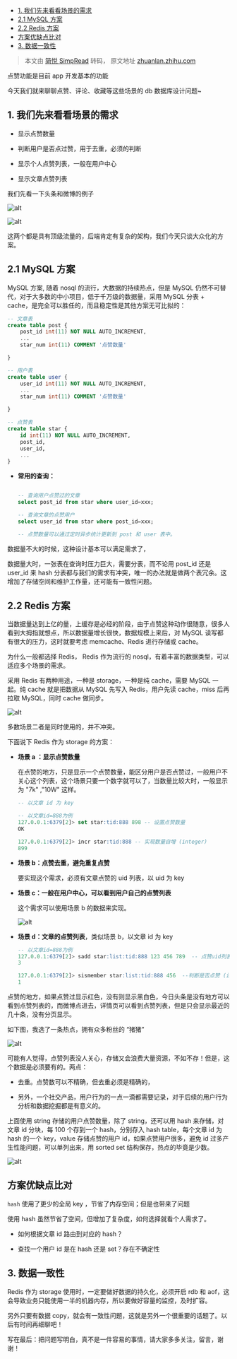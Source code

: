 - [1. 我们先来看看场景的需求](#1-我们先来看看场景的需求)
- [2.1 MySQL 方案](#21-mysql-方案)
- [2.2 Redis 方案](#22-redis-方案)
- [方案优缺点比对](#方案优缺点比对)
- [3. 数据一致性](#3-数据一致性)

> 本文由 [简悦 SimpRead](http://ksria.com/simpread/) 转码， 原文地址 [zhuanlan.zhihu.com](https://zhuanlan.zhihu.com/p/146578513)

点赞功能是目前 app 开发基本的功能

今天我们就来聊聊点赞、评论、收藏等这些场景的 db 数据库设计问题~

## 1. 我们先来看看场景的需求

- 显示点赞数量

- 判断用户是否点过赞，用于去重，必须的判断

- 显示个人点赞列表，一般在用户中心

- 显示文章点赞列表

我们先看一下头条和微博的例子

![alt](https://pic4.zhimg.com/v2-80876c8db21d5efb61cc0c8899a9c7b7_r.jpg)

![alt](https://pic3.zhimg.com/v2-b00b03929d6d7ba8245ccb45aec8da02_r.jpg)

这两个都是具有顶级流量的，后端肯定有复杂的架构，我们今天只谈大众化的方案。

## 2.1 MySQL 方案

MySQL 方案, 随着 nosql 的流行，大数据的持续热点，但是 MySQL 仍然不可替代，对于大多数的中小项目，低于千万级的数据量，采用 MySQL 分表 + cache，是完全可以胜任的，而且稳定性是其他方案无可比拟的：

```sql
-- 文章表
create table post {
    post_id int(11) NOT NULL AUTO_INCREMENT,
    ...
    star_num int(11) COMMENT '点赞数量'

}

-- 用户表
create table user {
    user_id int(11) NOT NULL AUTO_INCREMENT,
    ...
    star_num int(11) COMMENT '点赞数量'

}

-- 点赞表
create table star {
    id int(11) NOT NULL AUTO_INCREMENT,
    post_id,
    user_id,
    ...
}
```

- **常用的查询：**

  ```sql

  -- 查询用户点赞过的文章
  select post_id from star where user_id=xxx;

  -- 查询文章的点赞用户
  select user_id from star where post_id=xxx;

  -- 点赞数量可以通过定时异步统计更新到 post 和 user 表中。
  ```

数据量不大的时候，这种设计基本可以满足需求了，

数据量大时，一张表在查询时压力巨大，需要分表，而不论用 post_id 还是 user_id 来 hash 分表都与我们的需求有冲突，唯一的办法就是做两个表冗余。这增加了存储空间和维护工作量，还可能有一致性问题。

## 2.2 Redis 方案

当数据量达到上亿的量，上缓存是必经的阶段，由于点赞这种动作很随意，很多人看到大拇指就想点，所以数据量增长很快，数据规模上来后，对 MySQL 读写都有很大的压力，这时就要考虑 memcache、Redis 进行存储或 cache。

为什么一般都选择 Redis， Redis 作为流行的 nosql，有着丰富的数据类型，可以适应多个场景的需求。

采用 Redis 有两种用途，一种是 storage，一种是纯 cache，需要 MySQL 一起。纯 cache 就是把数据从 MySQL 先写入 Redis，用户先读 cache，miss 后再拉取 MySQL，同时 cache 做同步。

![alt](https://pic1.zhimg.com/v2-d2cff6da01a381fd9e17ede30f2e98ec_r.jpg)

多数场景二者是同时使用的，并不冲突。

下面说下 Redis 作为 storage 的方案：

- **场景 a ：显示点赞数量**

  在点赞的地方，只是显示一个点赞数量，能区分用户是否点赞过，一般用户不关心这个列表，这个场景只要一个数字就可以了，当数量比较大时，一般显示为 "7k" ,"10W" 这样。

  ```sql
  -- 以文章 id 为 key

  -- 以文章id=888为例
  127.0.0.1:6379[2]> set star:tid:888 898 -- 设置点赞数量
  OK

  127.0.0.1:6379[2]> incr star:tid:888 -- 实现数量自增 (integer)
  899
  ```

- **场景 b：点赞去重，避免重复点赞**

  要实现这个需求，必须有文章点赞的 uid 列表，以 uid 为 key

- **场景 c：一般在用户中心，可以看到用户自己的点赞列表**

  这个需求可以使用场景 b 的数据来实现。

  ![alt](https://pic4.zhimg.com/v2-8e3ae338386dda7923c5f49f884176b3_r.jpg)

- **场景 d：文章的点赞列表**，类似场景 b，以文章 id 为 key

  ```sql
  -- 以文章id=888为例
  127.0.0.1:6379[2]> sadd star:list:tid:888 123 456 789  -- 点赞uid列表 (integer)
  3

  127.0.0.1:6379[2]> sismember star:list:tid:888 456  --判断是否点赞 (integer)
  1
  ```

点赞的地方，如果点赞过显示红色，没有则显示黑白色，今日头条是没有地方可以看到点赞列表的，而微博点进去，详情页可以看到点赞列表，但是只会显示最近的几十条，没有分页显示。

如下图，我选了一条热点，拥有众多粉丝的 “猪猪”

![alt](https://pic3.zhimg.com/v2-a621c7765e3b401089e5d5922d305606_r.jpg)

可能有人觉得，点赞列表没人关心，存储又会浪费大量资源，不如不存！但是，这个数据是必须要有的。两点：

- 去重。点赞数可以不精确，但去重必须是精确的，

- 另外，一个社交产品，用户行为的一点一滴都需要记录，对于后续的用户行为分析和数据挖掘都是有意义的。

上面使用 string 存储的用户点赞数量，除了 string，还可以用 hash 来存储，对文章 id 分块，每 100 个存到一个 hash，分别存入 hash table，每个文章 id 为 hash 的一个 key，value 存储点赞的用户 id，如果点赞用户很多，避免 id 过多产生性能问题，可以单列出来，用 sorted set 结构保存，热点的毕竟是少数。

![alt](https://pic4.zhimg.com/v2-b3877fe8dc45280785d2123375957bcb_r.jpg)

## 方案优缺点比对

`hash` 使用了更少的全局 key ，节省了内存空间；但是也带来了问题

使用 hash 虽然节省了空间，但增加了复杂度，如何选择就看个人需求了。

- 如何根据文章 id 路由到对应的 hash？

- 查找一个用户 id 是在 hash 还是 set？存在不确定性

## 3. 数据一致性

Redis 作为 storage 使用时，一定要做好数据的持久化，必须开启 rdb 和 aof，这会导致业务只能使用一半的机器内存，所以要做好容量的监控，及时扩容。

另外只要有数据 copy，就会有一致性问题，这就是另外一个很重要的话题了。以后有时间再细聊吧！

写在最后：把问题写明白，真不是一件容易的事情，请大家多多关注，留言，谢谢！
